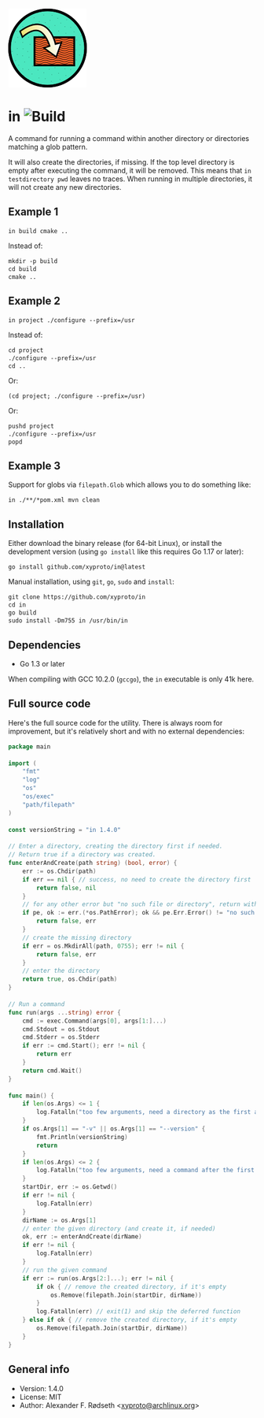 ![logo](img/in_160.png)

# in ![Build](https://github.com/xyproto/in/workflows/Build/badge.svg)

A command for running a command within another directory or directories matching a glob pattern.

It will also create the directories, if missing. If the top level directory is empty after executing the command, it will be removed. This means that `in testdirectory pwd` leaves no traces. When running in multiple directories, it will not create any new directories.

## Example 1

    in build cmake ..

Instead of:

    mkdir -p build
    cd build
    cmake ..

## Example 2

    in project ./configure --prefix=/usr

Instead of:

    cd project
    ./configure --prefix=/usr
    cd ..

Or:

    (cd project; ./configure --prefix=/usr)

Or:

    pushd project
    ./configure --prefix=/usr
    popd

## Example 3

Support for globs via `filepath.Glob` which allows you to do something like:

    in ./**/*pom.xml mvn clean


## Installation

Either download the binary release (for 64-bit Linux), or install the development version (using `go install` like this requires Go 1.17 or later):

    go install github.com/xyproto/in@latest

Manual installation, using `git`, `go`, `sudo` and `install`:

    git clone https://github.com/xyproto/in
    cd in
    go build
    sudo install -Dm755 in /usr/bin/in

## Dependencies

* Go 1.3 or later

When compiling with GCC 10.2.0 (`gccgo`), the `in` executable is only 41k here.

## Full source code

Here's the full source code for the utility. There is always room for improvement, but it's relatively short and with no external dependencies:

```go
package main

import (
    "fmt"
    "log"
    "os"
    "os/exec"
    "path/filepath"
)

const versionString = "in 1.4.0"

// Enter a directory, creating the directory first if needed.
// Return true if a directory was created.
func enterAndCreate(path string) (bool, error) {
    err := os.Chdir(path)
    if err == nil { // success, no need to create the directory first
        return false, nil
    }
    // for any other error but "no such file or directory", return with an error
    if pe, ok := err.(*os.PathError); ok && pe.Err.Error() != "no such file or directory" {
        return false, err
    }
    // create the missing directory
    if err = os.MkdirAll(path, 0755); err != nil {
        return false, err
    }
    // enter the directory
    return true, os.Chdir(path)
}

// Run a command
func run(args ...string) error {
    cmd := exec.Command(args[0], args[1:]...)
    cmd.Stdout = os.Stdout
    cmd.Stderr = os.Stderr
    if err := cmd.Start(); err != nil {
        return err
    }
    return cmd.Wait()
}

func main() {
    if len(os.Args) <= 1 {
        log.Fatalln("too few arguments, need a directory as the first argument")
    }
    if os.Args[1] == "-v" || os.Args[1] == "--version" {
        fmt.Println(versionString)
        return
    }
    if len(os.Args) <= 2 {
        log.Fatalln("too few arguments, need a command after the first argument")
    }
    startDir, err := os.Getwd()
    if err != nil {
        log.Fatalln(err)
    }
    dirName := os.Args[1]
    // enter the given directory (and create it, if needed)
    ok, err := enterAndCreate(dirName)
    if err != nil {
        log.Fatalln(err)
    }
    // run the given command
    if err := run(os.Args[2:]...); err != nil {
        if ok { // remove the created directory, if it's empty
            os.Remove(filepath.Join(startDir, dirName))
        }
        log.Fatalln(err) // exit(1) and skip the deferred function
    } else if ok { // remove the created directory, if it's empty
        os.Remove(filepath.Join(startDir, dirName))
    }
}
```

## General info

* Version: 1.4.0
* License: MIT
* Author: Alexander F. Rødseth &lt;xyproto@archlinux.org&gt;
